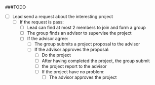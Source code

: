 ###TODO
- [ ] Lead send a request about the interesting project
    - [ ] If the request is pass:
        - [ ] Lead can find at most 2 members to join and form a group
        - [ ] The group finds an advisor to supervise the project
        - [ ] If the advisor agree:
            - [ ] The group submits a project proposal to the advisor
            - [ ] If the advisor approves the proposal:
                - [ ] Do the project
                - [ ] After having completed the project, the group submit 
                - [ ] the project report to the advisor
                - [ ] If the project have no problem:
                  - [ ] The advisor approves the project